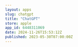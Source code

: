 ```yaml
---
layout: apps
slug: chatgpt
title: "ChatGPT"
store: apple
app_id: 6448311069
date: 2024-11-26T15:53:12Z
published: 2023-05-30T07:00:00Z
---
```

